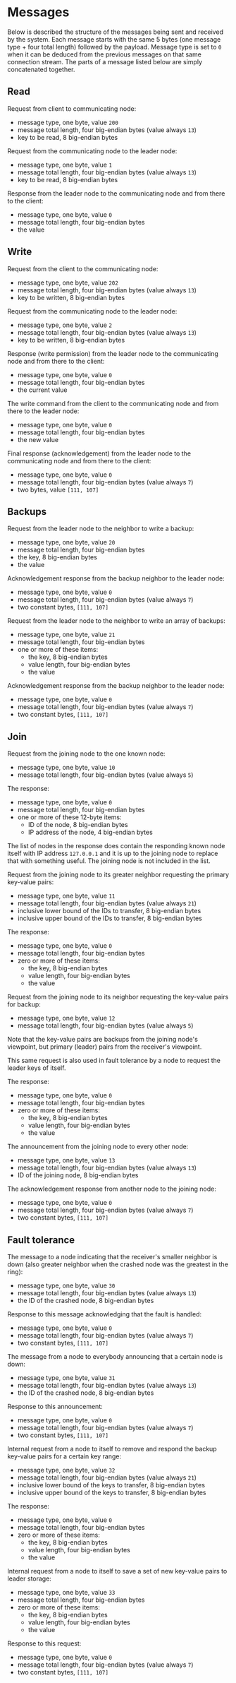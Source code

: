 # Messages

Below is described the structure of the messages being sent and received by the system.
Each message starts with the same 5 bytes (one message type + four total length)
followed by the payload.
Message type is set to `0` when it can be deduced from the previous messages on that same connection stream.
The parts of a message listed below are simply concatenated together.

## Read

Request from client to communicating node:

* message type, one byte, value `200`
* message total length, four big-endian bytes (value always `13`)
* key to be read, 8 big-endian bytes

Request from the communicating node to the leader node:

* message type, one byte, value `1`
* message total length, four big-endian bytes (value always `13`)
* key to be read, 8 big-endian bytes

Response from the leader node to the communicating node
and from there to the client:

* message type, one byte, value `0`
* message total length, four big-endian bytes
* the value


## Write

Request from the client to the communicating node:

* message type, one byte, value `202`
* message total length, four big-endian bytes (value always `13`)
* key to be written, 8 big-endian bytes

Request from the communicating node to the leader node:

* message type, one byte, value `2`
* message total length, four big-endian bytes (value always `13`)
* key to be written, 8 big-endian bytes

Response (write permission) from the leader node to the communicating node
and from there to the client:

* message type, one byte, value `0`
* message total length, four big-endian bytes
* the current value

The write command from the client to the communicating node
and from there to the leader node:

* message type, one byte, value `0`
* message total length, four big-endian bytes
* the new value

Final response (acknowledgement) from the leader node to the communicating node
and from there to the client:

* message type, one byte, value `0`
* message total length, four big-endian bytes (value always `7`)
* two bytes, value `[111, 107]`


## Backups

Request from the leader node to the neighbor to write a backup:

* message type, one byte, value `20`
* message total length, four big-endian bytes
* the key, 8 big-endian bytes
* the value

Acknowledgement response from the backup neighbor to the leader node:

* message type, one byte, value `0`
* message total length, four big-endian bytes (value always `7`)
* two constant bytes, `[111, 107]`


Request from the leader node to the neighbor to write an array of backups:

* message type, one byte, value `21`
* message total length, four big-endian bytes
* one or more of these items:
    * the key, 8 big-endian bytes
    * value length, four big-endian bytes
    * the value

Acknowledgement response from the backup neighbor to the leader node:

* message type, one byte, value `0`
* message total length, four big-endian bytes (value always `7`)
* two constant bytes, `[111, 107]`


## Join

Request from the joining node to the one known node:

* message type, one byte, value `10`
* message total length, four big-endian bytes (value always `5`)

The response:

* message type, one byte, value `0`
* message total length, four big-endian bytes
* one or more of these 12-byte items:
    * ID of the node, 8 big-endian bytes
    * IP address of the node, 4 big-endian bytes

The list of nodes in the response does contain the responding known node itself
with IP address `127.0.0.1` and it is up to the joining node to replace that with something useful.
The joining node is not included in the list.



Request from the joining node to its greater neighbor
requesting the primary key-value pairs:

* message type, one byte, value `11`
* message total length, four big-endian bytes (value always `21`)
* inclusive lower bound of the IDs to transfer, 8 big-endian bytes
* inclusive upper bound of the IDs to transfer, 8 big-endian bytes

The response:

* message type, one byte, value `0`
* message total length, four big-endian bytes
* zero or more of these items:
    * the key, 8 big-endian bytes
    * value length, four big-endian bytes
    * the value



Request from the joining node to its neighbor
requesting the key-value pairs for backup:

* message type, one byte, value `12`
* message total length, four big-endian bytes (value always `5`)

Note that the key-value pairs are backups from the joining node's viewpoint,
but primary (leader) pairs from the receiver's viewpoint.

This same request is also used in fault tolerance by a node
to request the leader keys of itself.

The response:

* message type, one byte, value `0`
* message total length, four big-endian bytes
* zero or more of these items:
    * the key, 8 big-endian bytes
    * value length, four big-endian bytes
    * the value



The announcement from the joining node to every other node:

* message type, one byte, value `13`
* message total length, four big-endian bytes (value always `13`)
* ID of the joining node, 8 big-endian bytes

The acknowledgement response from another node to the joining node:

* message type, one byte, value `0`
* message total length, four big-endian bytes (value always `7`)
* two constant bytes, `[111, 107]`


## Fault tolerance

The message to a node indicating that the receiver's smaller neighbor is down
(also greater neighbor when the crashed node was the greatest in the ring):

* message type, one byte, value `30`
* message total length, four big-endian bytes (value always `13`)
* the ID of the crashed node, 8 big-endian bytes

Response to this message acknowledging that the fault is handled:

* message type, one byte, value `0`
* message total length, four big-endian bytes (value always `7`)
* two constant bytes, `[111, 107]`



The message from a node to everybody announcing that a certain node is down:

* message type, one byte, value `31`
* message total length, four big-endian bytes (value always `13`)
* the ID of the crashed node, 8 big-endian bytes

Response to this announcement:

* message type, one byte, value `0`
* message total length, four big-endian bytes (value always `7`)
* two constant bytes, `[111, 107]`



Internal request from a node to itself to remove and respond the backup
key-value pairs for a certain key range:

* message type, one byte, value `32`
* message total length, four big-endian bytes (value always `21`)
* inclusive lower bound of the keys to transfer, 8 big-endian bytes
* inclusive upper bound of the keys to transfer, 8 big-endian bytes

The response:

* message type, one byte, value `0`
* message total length, four big-endian bytes
* zero or more of these items:
    * the key, 8 big-endian bytes
    * value length, four big-endian bytes
    * the value



Internal request from a node to itself to save a set of new key-value pairs to leader storage:

* message type, one byte, value `33`
* message total length, four big-endian bytes
* zero or more of these items:
    * the key, 8 big-endian bytes
    * value length, four big-endian bytes
    * the value

Response to this request:

* message type, one byte, value `0`
* message total length, four big-endian bytes (value always `7`)
* two constant bytes, `[111, 107]`
